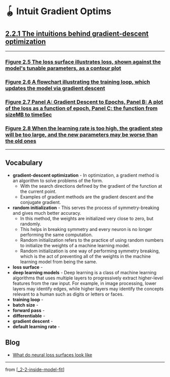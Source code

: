 # 🪀 Intuit Gradient Optims

## [**2.2.1** The intuitions behind gradient-descent optimization](https://livebook.manning.com/book/deep-learning-with-javascript/chapter-2/96)

---

### [**Figure 2.5** The loss surface illustrates loss, shown against the model's tunable parameters, as a contour plot](https://livebook.manning.com/book/deep-learning-with-javascript/chapter-2/ch02fig05)

### [**Figure 2.6** A flowchart illustrating the training loop, which updates the model via gradient descent](https://livebook.manning.com/book/deep-learning-with-javascript/chapter-2/ch02fig06)

### [**Figure 2.7** Panel A: Gradient Descent to Epochs, Panel B: A plot of the loss as a function of epoch, Panel C: the function from sizeMB to timeSec](https://livebook.manning.com/book/deep-learning-with-javascript/chapter-2/ch02fig07)

### [**Figure 2.8** When the learning rate is too high, the gradient step will be too large, and the new parameters may be worse than the old ones](https://livebook.manning.com/book/deep-learning-with-javascript/chapter-2/ch02fig08)

---

## **Vocabulary**

- **gradient-descent optimization** - In optimization, a gradient method is an algorithm to solve problems of the form.
  - With the search directions defined by the gradient of the function at the current point.
  - Examples of gradient methods are the gradient descent and the conjugate gradient.
- **random initialization** - This serves the process of symmetry-breaking and gives much better accuracy.
  - In this method, the weights are initialized very close to zero, but randomly.
  - This helps in breaking symmetry and every neuron is no longer performing the same computation.
  - Random initialization refers to the practice of using random numbers to initialize the weights of a machine learning model.
  - Random initialization is one way of performing symmetry breaking, which is the act of preventing all of the weights in the machine learning model from being the same.
- **loss surface** -
- **deep learning models** - Deep learning is a class of machine learning algorithms that uses multiple layers to progressively extract higher-level features from the raw input. For example, in image processing, lower layers may identify edges, while higher layers may identify the concepts relevant to a human such as digits or letters or faces.
- **training loop** -
- **batch size** -
- **forward pass** -
- **differentiable** -
- **gradient descent** -
- **default learning rate** -

## **Blog**

- [What do neural loss surfaces look like](https://www.youtube.com/watch?v=78vq6kgsTa8)

---

from [[_2-2-inside-model-fit]]

[//begin]: # "Autogenerated link references for markdown compatibility"
[_2-2-inside-model-fit]: _2-2-inside-model-fit.md "🪀 Inside Model Fit"
[//end]: # "Autogenerated link references"
